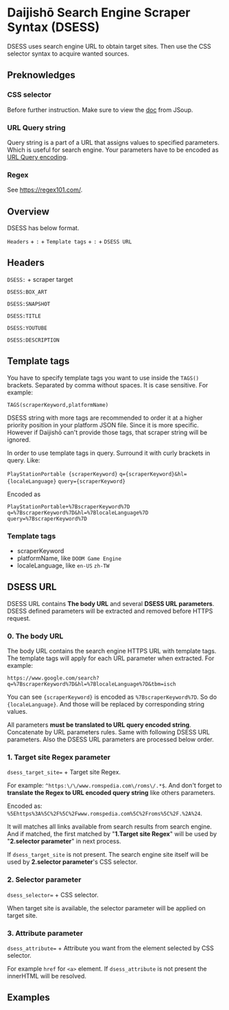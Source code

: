# Daijishō Search Engine Scraper Syntax (DSESS)

DSESS uses search engine URL to obtain target sites. Then use the CSS selector syntax to acquire wanted sources.

## Preknowledges
### CSS selector
Before further instruction. Make sure to view the [doc](https://jsoup.org/cookbook/extracting-data/selector-syntax) from JSoup.

### URL Query string
Query string is a part of a URL that assigns values to specified parameters. Which is useful for search engine.
Your parameters have to be encoded as [URL Query encoding](https://www.url-encode-decode.com/).
 <!-- and [URL encoded string](https://www.urlencoder.org/) -->

### Regex
See https://regex101.com/.

## Overview
DSESS has below format.

`Headers` + `:` + `Template tags` + `:` + `DSESS URL`

## Headers
`DSESS:` + scraper target

`DSESS:BOX_ART`

`DSESS:SNAPSHOT`

`DSESS:TITLE`

`DSESS:YOUTUBE`

`DSESS:DESCRIPTION`

## Template tags
You have to specify template tags you want to use inside the `TAGS()` brackets. Separated by comma without spaces. It is case sensitive. For example:

`TAGS(scraperKeyword,platformName)`

DSESS string with more tags are recommended to order it at a higher priority position in your platform JSON file. Since it is more specific. However if Daijishō can't provide those tags, that scraper string will be ignored.

In order to use template tags in query. Surround it with curly brackets in query. Like:

`PlayStationPortable {scraperKeyword}` `q={scraperKeyword}&hl={localeLanguage}` `query={scraperKeyword}`

Encoded as

`PlayStationPortable+%7BscraperKeyword%7D` `q=%7BscraperKeyword%7D&hl=%7BlocaleLanguage%7D` `query=%7BscraperKeyword%7D`

### Template tags
- scraperKeyword
- platformName, like `DOOM Game Engine`
- localeLanguage, like `en-US` `zh-TW`


## DSESS URL
DSESS URL contains **The body URL** and several **DSESS URL parameters**.
DSESS defined parameters will be extracted and removed before HTTPS request.

### 0. The body URL
The body URL contains the search engine HTTPS URL with template tags. The template tags will apply for each URL parameter when extracted. For example:

`https://www.google.com/search?q=%7BscraperKeyword%7D&hl=%7BlocaleLanguage%7D&tbm=isch`

You can see  `{scraperKeyword}` is encoded as `%7BscraperKeyword%7D`. So do `{localeLanguage}`. And those will be replaced by corresponding string values.

All parameters **must be translated to URL query encoded string**. Concatenate by URL parameters rules.
Same with following DSESS URL parameters. Also the DSESS URL parameters are processed below order.

### 1. Target site Regex parameter
`dsess_target_site=` + Target site Regex.

For example: `^https:\/\/www.romspedia.com\/roms\/.*$`.
And don't forget to **translate the Regex to URL encoded query string** like others parameters.

Encoded as: `%5Ehttps%3A%5C%2F%5C%2Fwww.romspedia.com%5C%2Froms%5C%2F.%2A%24`.

It will matches all links available from search results from search engine. And if matched, the first matched by "**1.Target site Regex**"  will be used by "**2.selector parameter**" in next process.

If `dsess_target_site` is not present. The search engine site itself will be used by **2.selector parameter**'s CSS selector.

### 2. Selector parameter
`dsess_selector=` + CSS selector.

When target site is available, the selector parameter will be applied on target site.

### 3. Attribute parameter
`dsess_attribute=` + Attribute you want from the element selected by CSS selector.

For example `href` for `<a>` element.
If `dsess_attribute` is not present the innerHTML will be resolved.

## Examples
<!-- `DSESS:BOXART:TAGS("template tags"):"DSESS URL"` -->
